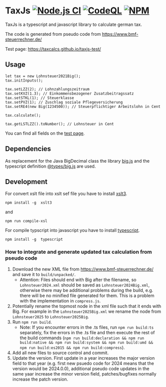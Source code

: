 # TaxJs [![Node.js CI](https://github.com/taxcalcs/taxjs/actions/workflows/node.js.yml/badge.svg)](https://github.com/taxcalcs/taxjs/actions/workflows/node.js.yml) [![CodeQL](https://github.com/taxcalcs/taxjs/actions/workflows/codeql-analysis.yml/badge.svg)](https://github.com/taxcalcs/taxjs/actions/workflows/codeql-analysis.yml) [![NPM](https://nodei.co/npm/taxjs.png?mini=true)](https://npmjs.org/package/taxjs)

TaxJs is a typescript and javascript library to calculate german tax.

The code is generated from pseudo code from https://www.bmf-steuerrechner.de/

Test page: https://taxcalcs.github.io/taxjs-test/

## Usage

```
let tax = new Lohnsteuer2021Big();
tax.initInputs();

tax.setLZZ(2); // Lohnzahlungszeitraum
tax.setKVZ(1.3); // Einkommensbezogener Zusatzbeitragssatz
tax.setSTKL(1); // Steuerklasse
tax.setPVZ(1); // Zuschlag soziale Pflegeversicherung
tax.setRE4(new Big(1234500)); // Steuerpflichtiger Arbeitslohn in Cent

tax.calculate();

tax.getLSTLZZ().toNumber(); // Lohnsteuer in Cent

```

You can find all fields on the [test page](https://taxcalcs.github.io/taxjs-test/).

## Dependencies

As replacement for the Java BigDecimal class the library [big.js](https://www.npmjs.com/package/big.js) and the typescript definition [@types/big.js](https://www.npmjs.com/package/@types/big.js) are used.

## Development

For convert xslt file into xslt sef file you have to install [xslt3](https://www.npmjs.com/package/xslt3).

```
npm install -g  xslt3
```

and
      
```
npm run compile-xsl
```

For compile typscript into javascript you have to install [typescript](https://www.npmjs.com/package/typescript).

```
npm install -g  typescript
```

### How to integrate and generate updated tax calculation from pseudo code

1. Download the new XML file from https://www.bmf-steuerrechner.de/ and save it to `build/unpacked/`.
   - Attention: Files should end with Big after the filename, so `Lohnsteuer2024.xml` should be saved as `Lohnsteuer2024Big.xml`, otherwise there may be additional problems during the build, e.g. there will be no minified file generated for them. This is a problem with the implementation in `compress.js`.
2. Potentially rename the topmost node in the xml file such that it ends with Big. For example in the `Lohnsteuer2025Big.xml` we rename the node from `Lohnsteuer2025` to `Lohnsteuer2025Big`.
3. Run `npm run build`.
   - Note: If you encounter errors in the .ts files, run `npm run build:ts` separately, fix the errors in the .ts file and then execute the rest of the build commands (`npm run build:declaration && npm run build:native && npm run build:system && npm run build:umd && npm run build:es2015 && npm run build:compress`).
3. Add all new files to source control and commit.
4. Update the version. First update in a year increases the major version field to that year (e.g. first new psuedo code for 2024 means that the version would be 2024.0.0), additional pseudo code updates in the same yaar increase the minor version field, patches/bugfixes normally increase the patch version.
